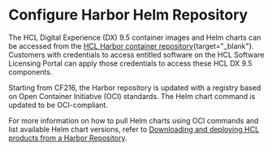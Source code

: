 # Configure Harbor Helm Repository

The HCL Digital Experience (DX) 9.5 container images and Helm charts can be accessed from the [HCL Harbor container repository](https://hclcr.io/){target="_blank"}. Customers with credentials to access entitled software on the HCL Software Licensing Portal can apply those credentials to access these HCL DX 9.5 components.

Starting from CF216, the Harbor repository is updated with a registry based on Open Container Initiative (OCI) standards. The Helm chart command is updated to be OCI-compliant.

For more information on how to pull Helm charts using OCI commands and list available Helm chart versions, refer to [Downloading and deploying HCL products from a Harbor Repository](../../../../../../get_started/download/harbor_container_registry.md).
